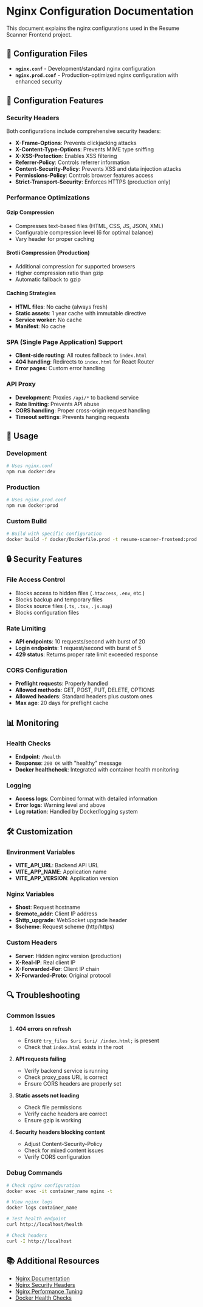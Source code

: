# Nginx Configuration Documentation

This document explains the nginx configurations used in the Resume Scanner Frontend project.

## 📁 Configuration Files

- **`nginx.conf`** - Development/standard nginx configuration
- **`nginx.prod.conf`** - Production-optimized nginx configuration with enhanced security

## 🔧 Configuration Features

### Security Headers

Both configurations include comprehensive security headers:

- **X-Frame-Options**: Prevents clickjacking attacks
- **X-Content-Type-Options**: Prevents MIME type sniffing
- **X-XSS-Protection**: Enables XSS filtering
- **Referrer-Policy**: Controls referrer information
- **Content-Security-Policy**: Prevents XSS and data injection attacks
- **Permissions-Policy**: Controls browser features access
- **Strict-Transport-Security**: Enforces HTTPS (production only)

### Performance Optimizations

#### Gzip Compression
- Compresses text-based files (HTML, CSS, JS, JSON, XML)
- Configurable compression level (6 for optimal balance)
- Vary header for proper caching

#### Brotli Compression (Production)
- Additional compression for supported browsers
- Higher compression ratio than gzip
- Automatic fallback to gzip

#### Caching Strategies
- **HTML files**: No cache (always fresh)
- **Static assets**: 1 year cache with immutable directive
- **Service worker**: No cache
- **Manifest**: No cache

### SPA (Single Page Application) Support

- **Client-side routing**: All routes fallback to `index.html`
- **404 handling**: Redirects to `index.html` for React Router
- **Error pages**: Custom error handling

### API Proxy

- **Development**: Proxies `/api/*` to backend service
- **Rate limiting**: Prevents API abuse
- **CORS handling**: Proper cross-origin request handling
- **Timeout settings**: Prevents hanging requests

## 🚀 Usage

### Development
```bash
# Uses nginx.conf
npm run docker:dev
```

### Production
```bash
# Uses nginx.prod.conf
npm run docker:prod
```

### Custom Build
```bash
# Build with specific configuration
docker build -f docker/Dockerfile.prod -t resume-scanner-frontend:prod .
```

## 🔒 Security Features

### File Access Control
- Blocks access to hidden files (`.htaccess`, `.env`, etc.)
- Blocks backup and temporary files
- Blocks source files (`.ts`, `.tsx`, `.js.map`)
- Blocks configuration files

### Rate Limiting
- **API endpoints**: 10 requests/second with burst of 20
- **Login endpoints**: 1 request/second with burst of 5
- **429 status**: Returns proper rate limit exceeded response

### CORS Configuration
- **Preflight requests**: Properly handled
- **Allowed methods**: GET, POST, PUT, DELETE, OPTIONS
- **Allowed headers**: Standard headers plus custom ones
- **Max age**: 20 days for preflight cache

## 📊 Monitoring

### Health Checks
- **Endpoint**: `/health`
- **Response**: `200 OK` with "healthy" message
- **Docker healthcheck**: Integrated with container health monitoring

### Logging
- **Access logs**: Combined format with detailed information
- **Error logs**: Warning level and above
- **Log rotation**: Handled by Docker/logging system

## 🛠️ Customization

### Environment Variables
- **VITE_API_URL**: Backend API URL
- **VITE_APP_NAME**: Application name
- **VITE_APP_VERSION**: Application version

### Nginx Variables
- **$host**: Request hostname
- **$remote_addr**: Client IP address
- **$http_upgrade**: WebSocket upgrade header
- **$scheme**: Request scheme (http/https)

### Custom Headers
- **Server**: Hidden nginx version (production)
- **X-Real-IP**: Real client IP
- **X-Forwarded-For**: Client IP chain
- **X-Forwarded-Proto**: Original protocol

## 🔍 Troubleshooting

### Common Issues

1. **404 errors on refresh**
   - Ensure `try_files $uri $uri/ /index.html;` is present
   - Check that `index.html` exists in the root

2. **API requests failing**
   - Verify backend service is running
   - Check proxy_pass URL is correct
   - Ensure CORS headers are properly set

3. **Static assets not loading**
   - Check file permissions
   - Verify cache headers are correct
   - Ensure gzip is working

4. **Security headers blocking content**
   - Adjust Content-Security-Policy
   - Check for mixed content issues
   - Verify CORS configuration

### Debug Commands

```bash
# Check nginx configuration
docker exec -it container_name nginx -t

# View nginx logs
docker logs container_name

# Test health endpoint
curl http://localhost/health

# Check headers
curl -I http://localhost
```

## 📚 Additional Resources

- [Nginx Documentation](https://nginx.org/en/docs/)
- [Nginx Security Headers](https://securityheaders.com/)
- [Nginx Performance Tuning](https://nginx.org/en/docs/http/ngx_http_core_module.html)
- [Docker Health Checks](https://docs.docker.com/engine/reference/builder/#healthcheck)
